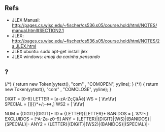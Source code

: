 ## Refs

* JLEX Manual: http://pages.cs.wisc.edu/~fischer/cs536.s05/course.hold/html/NOTES/manual.html#SECTION2.1
* JLEX: http://pages.cs.wisc.edu/~fischer/cs536.s05/course.hold/html/NOTES/2a.JLEX.html
* JLEX ubuntu: sudo apt-get install jlex
* JLEX windows: *emoji da carinha pensando*

## ?


(/\*) { return new Token(yytext(), "com" , "COMOPEN", yyline); }
(\*/) { return new Token(yytext(), "com" , "COMCLOSE", yyline); }

DIGIT   = [0-9]
LETTER  = [a-zA-ZçÇãÃé]
WS      = [ \t\n\f\r]     
SPECIAL = [\]\[\{\}*+/;-<=>,]
WS2     = [ \t\f\r]     

NUM       = {DIGIT}{DIGIT}*
ID        = {LETTER}{LETTER}*
BANIDOS   = [.`&?:!~]
EXCLUIDOS = [^A-Za-z0-9]
ANY       = {LETTER}|{DIGIT}|{WS}|{BANIDOS}|{SPECIAL}|\-
ANY2      = {LETTER}|{DIGIT}|{WS2}|{BANIDOS}|{SPECIAL}|\-